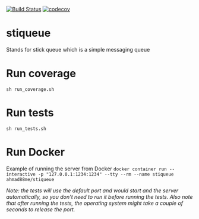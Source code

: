 [![Build Status](https://ahmad88me.semaphoreci.com/badges/stiqueue/branches/main.svg)](https://ahmad88me.semaphoreci.com/projects/stiqueue)
[![codecov](https://codecov.io/gh/ahmad88me/stiqueue/branch/main/graph/badge.svg?token=mfqJCVLNXc)](https://codecov.io/gh/ahmad88me/stiqueue)


# stiqueue
Stands for stick queue which is a simple messaging queue


# Run coverage
```sh run_coverage.sh```

# Run tests
```sh run_tests.sh```

# Run Docker
Example of running the server from Docker
```docker container run --interactive -p "127.0.0.1:1234:1234" --tty --rm --name stiqueue ahmad88me/stiqueue```

*Note: the tests will use the default port and would
start and the server automatically, so you don't
need to run it before running the tests. Also note that
after running the tests, the operating system might take
a couple of seconds to release the port.*
